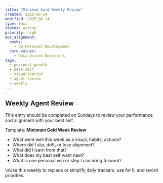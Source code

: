 ```yaml
---
title: "Minimum Gold Weekly Review"
created: 2025-06-14
modified: 2025-06-14
type: text
status: active
priority: high
eos_alignment:
  rocks:
    - Q3-Personal-Development
  core_values:
    - Data-Driven-Decisions
tags:
  - personal-growth
  - best-self
  - visualization
  - agent-review
  - weekly
---
```


## Weekly Agent Review

This entry should be completed on Sundays to review your performance and alignment with your best self.

Template:
**Minimum Gold Week Review**

- What went well this week as a visual, habits, actions?
- Where did I slip, drift, or lose alignment?
- What did I learn from that?
- What does my best self want next?
- What is one personal win or step I can bring forward?

\nUse this weekly to replace or simplify daily trackers, use for II, and revisit priorities.